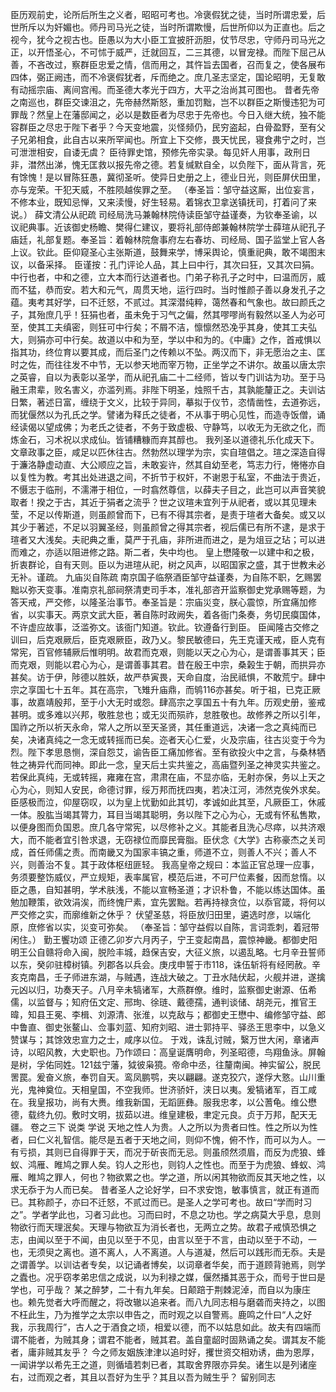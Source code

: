 <!-- { "loadSidebar": true } -->
臣历观前史，论所后所生之义者，昭昭可考也。冷褒假犹之徒，当时所谓忠爱，后世所斥以为奸媚也。师丹司马光之徒，当时所谓欺慢，后世所仰以为正直也。后之视今，犹今之视古也。臣愚以为大小臣工宜披肝沥胆，仗节尽忠，守师丹司马光之正，以开悟圣心，不可怵于威严，迁就回互，二三其德，以冒宠禄。而陛下屈己从善，不吝改过，察群臣忠爱之情，信而用之，其忤旨去国者，召而复之，使各展布四体，弼正阙违，而不冷褒假犹者，斥而绝之。庶几圣志坚定，国论昭明，无复敢有动摇宗庙、离间宫闱。而圣德大孝光于四方，大平之治尚其可图也。
昔者先帝之南巡也，群臣交谏沮之，先帝赫然斯怒，重加罚黜，岂不以群臣之斯慢违犯为可罪哉？然皇上在藩邸闻之，必以是数臣者为尽忠于先帝也。今日入继大统，独不能容群臣之尽忠于陛下者乎？今天变地震，災怪频仍，民穷盗起，白骨盈野，至有父子兄弟相食，此自古以来所罕闻也。所宜上下交修，畏天忧民，寝食弗宁之时，岂可泄泄相安，自诿无虞？
臣待罪史馆，预修先帝实录。每见奸人用事，政刑日非，澘然出涕，愧无匡救以报先帝之德。若复缄默自全，以负陛下，面从背言，死有馀愧！是以冒陈狂愚，冀彻圣听。使异日史册之上，德业日光，则臣屏伏田里，亦与宠荣。干犯天威，不胜陨越俟罪之至。
（奉圣旨：邹守益这厮，出位妄言，不修本业，既知忌惮，又来渎慢，好生轻易。着锦衣卫拿送镇抚司，打着问了来说。）
薛文清公从祀疏
司经局洗马兼翰林院侍读臣邹守益谨奏，为钦奉圣谕，以议祀典事。近该御史杨瞻、樊得仁建议，要将礼部侍郎兼翰林院学士薛瑄从祀孔子庙廷，礼部复题。奉圣旨：着翰林院詹事府左右春坊、司经局、国子监堂上官人各上议。钦此。臣仰窥圣心主张斯道，鼓舞来学，博采舆论，慎重祀典，敢不竭图末议，以备采择。
臣谨按：孔门评论人品，其上曰中行，其次曰狂，又其次曰狷。中行也者，中和之德，立大本而行达道者也。门弟子称孔子之时中，曰温而厉，威而不猛，恭而安。若大和元气，周贯天地，运行四时。当时惟颜子善以身发孔子之蕴。夷考其好学，曰不迁怒，不贰过。其深潜纯粹，蔼然春和气象也。故曰颜氏之子，其殆庶几乎！狂狷也者，虽未免于习气之偏，然其嘐嘐尚有毅然以圣人为必可至，使其工夫缜密，则狂可中行矣；不屑不洁，懔懔然恐凂乎其身，使其工夫弘大，则狷亦可中行矣。故道以中和为至，学以中和为的。《中庸》之作，首戒惧以指其功，终位育以要其成，而后圣门之传赖以不坠。两汉而下，非无愿治之主、匡时之佐，而往往发不中节，无以参天地而宰万物，正坐学之不讲尔。故虽以唐太宗之英睿，自以为表彰以圣学，而从祀孔庙二十二经师，皆以专门训诂为功。至于马融王肃辈，败名害义，亦滥列焉。非陛下明圣，烛照千古，其孰能釐正之。夫训诂日繁，著述日富，缠绕于文义，比较于异同，摹拟于仪节，恣情凿性，去道弥远，而犹偃然以为孔氏之学。譬诸为释氏之徒者，不从事于明心见性，而造寺饭僧，诵经读偈以望成佛；为老氏之徒者，不务于致虚极、守静笃，以收无为无欲之化，而炼金石，习术祝以求成仙。皆铺糟糠而弃其醇也。
我列圣以道德礼乐化成天下。文章政事之臣，咸足以匹休往古。然勃然以理学为宗，实自瑄倡之。瑄之深造自得于濂洛静虚动直、大公顺应之旨，未敢妄许，然其自幼至老，笃志力行，惓惓亦自以复性为教。考其出处进退之间，不折节于权奸，不谢恩于私室，不曲法于贵近，不慑志于临刑，不濡滞于相位，一时翕然尊信，以薛夫子目之，此岂可以声音笑貌取者！揆之于古，其近于狷者之流乎？世之议瑄未宜列于从祀者，或以其见理未莹，不足以传斯道，则虽颜曾而下，已有不得其宗者，是责于瑄者大备矣。或又以其少于著述，不足以羽翼圣经，则虽颜曾之得其宗者，视后儒已有所不逮，是求于瑄者又大浅矣。夫祀典之重，莫严于孔庙，非所进而进之，是为俎豆之玷；可以进而难之，亦适以阻进修之路。斯二者，失中均也。
皇上懋隆敬一以建中和之极，折衷群论，自有天则。臣以为进瑄从祀，树之风声，以昭国家之盛，其于世教未必无补。谨疏。
九庙災自陈疏
南京国子临祭酒臣邹守益谨奏，为自陈不职，乞赐罢黜以弥天变事。准南京礼部祠祭清吏司手本，准礼部咨开监察御史党承赐等题，为答天戒，严交修，以隆圣治事节。奉圣旨是：宗庙災变，朕心震惊，所宜痛加修省，以实事天。两京文武大臣，著自陈时政阙失，着各衙门条奏，务切民瘼国体，不许虚应故事，泛滥弥文。该衙门知道。钦此。钦遵备行到臣。
臣闻隆古交修之训曰，后克艰厥后，臣克艰厥臣，政乃乂。黎民敏德曰，先王克谨天戒，臣人克有常宪，百官修辅厥后惟明明。故君而克艰，则能以天之心为心，是谓善事其天；臣而克艰，则能以君心为心，是谓善事其君。昔在殷王中宗，桑榖生于朝，而拱异亦甚矣。访于伊，陟德以胜妖，故严恭寅畏，天命自度，治民祗惧，不敢荒宁。肆中宗之享国七十五年。其在高宗，飞雉升庙鼎，而鸲116亦甚矣。听于祖，已克正厥事，故嘉靖殷邦，至于小大无时或怨。肆高宗之享国五十有九年。历观史册，鉴戒甚明。或多难以兴邦，敬胜怠也；或无災而殒祚，怠胜敬也。故修养之所以引年，国祚之所以祈天永命，常人之所以至天圣贤，其任重道远，决诸一念之真纯而已矣，决诸真纯之一念无或转摇而已矣。迩者天心仁爱，火及宗庙，往古災变于今为烈。陛下孝思恳恻，深自怨艾，谕告臣工痛加修省。至有欲投火中之言，与桑林牺牲之祷异代而同神。即此一念，皇天后土实共鉴之，高庙暨列圣之神灵实共鉴之。若保此真纯，无或转摇，雍雍在宫，肃肃在庙，不显亦临，无射亦保，务以上天之心为心，则知人安民，命德讨罪，绥万邦而抚四夷，若决江河，沛然克俟外求矣。
臣感极而泣，仰屋窃叹，以为皇上忧勤如此其切，孝诚如此其至，凡厥臣工，休戚一体。股肱当竭其膂力，耳目当竭其聪明，务以陛下之心为心，无或有怀私售欺，以便身图而负国恩。庶几各守常宪，以尽修补之义。其能者且洗心尽瘁，以共济艰大，而不能者宜引咎求退，无窃禄位而靡民膏脂。臣伏念《大学》古称豪杰之关司成，首任师儒之责。而南畿又为国家丰镐之重，师道不立，则善人不兴；善人不兴，则善治不复。其于政体枢纽匪轻。
我高皇帝之规曰：本监正官总理一应事，务须要整饬威仪，严立规矩，表率属官，模范后进，不可尸位素餐，因而怠惰。以臣之愚，自知甚明，学术肤浅，不能以宣畅圣道；才识朴鲁，不能以练达国体。虽勉加鞭策，欲效涓涘，而终愧尸素，宜先罢黜。若再持禄贪位，以忝官箴，将何以严交修之实，而廓维新之休乎？
伏望圣慈，将臣放归田里，遴选时彦，以端化原，庶修省以实，災变可弥矣。
（奉圣旨：邹守益假以自陈，言词乖刺，着冠带闲住。）
勤王饗功颂
正德乙卯岁六月丙子，宁王变起南昌，震惊神畿。都御史阳明王公自赣将命入闽，脱险丰城，趋保吉安，大征义旅，以遏乱略。七月辛丑誓师以东，癸卯驻樟树镇。列郡各以兵会。庚戌申誓于市118，诛伍斩将有经罔赦。辛亥克南昌，壬子师进东湖，与贼遇，连战大破之。丁丑水陆伏起，火舰并进，遂擒元凶以归，功奏天子。八月辛未犒诸军，大燕群僚。维时，监察御史谢源、伍希儒，以监督与；知府伍文定、邢珣、徐琏、戴德孺，通判谈储、胡尧元，推官王暐，知县王冕、李楫、刘源清、张淮，以克敌与；都御史王懋中、编修邹守益、郎中鲁直、御史张鳌山、佥事刘蓝、知府刘昭、进士郭持平、驿丞王思李中，以急义赞谋与；其馀效忠宣力之士，咸序以位。
于戏，诛乱讨贼，繄万世大闲，章诸声诗，以昭风教，大史职也。乃作颂曰：高皇诞膺明命，列圣昭德，鸟翔鱼泳。屏翰是树，孚佑同姓。121兹宁藩，狘彼枭獍。帝命中丞，往釐南闽。神实留公，脱民罟罠。爰奋义旅，奉罚自天。鸾凤鹏鹗，夹以翩翩。遂克狡穴，遂俘大憝。山川重光，鬼神奠位。天相皇国，不空我师。世济骄奸，浃日以夷。爰犒诸军，百工咸在。我皇报功，尚有大赉。维我新国，无蹈匪彝。服我忠孝，以公蓍龟。维公懋德，载终九仞。敷时文明，拔茹以进。维皇建极，聿定元良。贞于万邦，配天无疆。
卷之三下 说类
学说
天地之性人为贵。人之所以为贵者曰性。性之所以为性者，曰仁义礼智信。能尽是五者于天地之间，则仰不愧，俯不怍，而可以为人。一有亏损，其则已自得罪于天，而况于斫丧而无忌。则虽颀然须眉，而反为虎狼、蜂蚁、鸿雁、睢鸠之罪人矣。钧人之形也，则钧人之性也。而至于为虎狼、蜂蚁、鸿雁、睢鸠之罪人，何也？物欲累之也。学之道，所以闲其物欲而反其天地之性，以求无忝于为人而已矣。
昔者圣人之论好学，曰不求安饱，敏事慎言，就正有道而已。其称颜子，亦曰不迁怒，不贰过而已。是圣人之学可考也。故曰“学而时习之”。学者学此也，习者习此也。习而曰时，不息之功也。学之病莫大乎息，息则物欲行而天理泯矣。天理与物欲互为消长者也，无两立之势。故君子戒慎恐惧之志，由闻以至于不闻，由见以至于不见，由言以至于不言，由动以至于不动，一也，无须臾之离也。道不离人，人不离道。人与道凝，然后可以践形而无忝。夫是之谓善学。以训诂者专矣，以记诵者博矣，以词章者华矣，而于道顾背驰焉，则学之蠹也。况乎窃孝弟忠信之成说，以为利禄之媒，偃然播其恶于众，而号于世曰是学也，可乎哉？
某之醉梦，二十有九年矣。日颠踣于荆棘泥淖，而自以为康庄也。赖先觉者大呼而醒之，将改辙以追来者。而八九同志相与磨砻而夹持之，以图不枉此生，乃为推学之太宗以申告之，而时观之以自警焉。鹿鸣之什曰“人之好我，示我周行”，古人之于酒食之顷，相爱以德，而不以姑息如此。故夫有四端而谓不能者，为贼其身；谓君不能者，贼其君。盖自童龆时固熟诵之矣。谓其友不能者，庸非贼其友乎？
今之师友姻族津津以追时好，攫世资交相劝诱，曲为恩厚，一闻讲学以希先王之道，则循墙若刺已者，其取舍界限亦异矣。诸生以是列诸座右，过而观之者，其且以吾好为生乎？其且以吾为贼生乎？
留别同志
